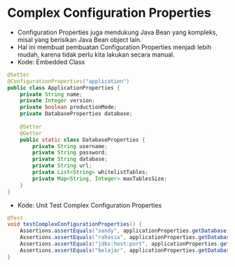 # Complex Configuration Properties
- Configuration Properties juga mendukung Java Bean yang kompleks, misal yang berisikan Java Bean object lain.
- Hal ini membuat pembuatan Configuration Properties menjadi lebih mudah, karena tidak perlu kita lakukan secara manual.
- Kode: Embedded Class
```java
@Setter
@ConfigurationProperties("application")
public class ApplicationProperties {
    private String name;
    private Integer version;
    private boolean productionMode;
    private DatabaseProperties database;
    
    @Setter
    @Getter
    public static class DatabaseProperties {
        private String username;
        private String password;
        private String database;
        private String url;
        private List<String> whitelistTables;
        private Map<String, Integer> maxTablesSize;
    }
}
```
- Kode: Unit Test Complex Configuration Properties
```java
@Test
void testComplexConfigurationProperties() {
    Assertions.assertEquals("sandy", applicationProperties.getDatabase().getUsername());
    Assertions.assertEquals("rahasia", applicationProperties.getDatabase().getPassword());
    Assertions.assertEquals("jdbs:host:port", applicationProperties.getDatabase().getUrl());
    Assertions.assertEquals("belajar", applicationProperties.getDatabase().getDatabase());
}
```